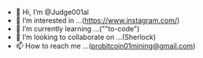 - 👋 Hi, I’m @Judge001al
- 👀 I’m interested in ...(https://www.instagram.com/)
- 🌱 I’m currently learning ...(""to-code")
- 💞️ I’m looking to collaborate on ...(Sherlock)
- 📫 How to reach me ...(probitcoin01mining@gmail.com)

<!---
Judge001al/Judge001al is a ✨ special ✨ repository because its `README.md` (Hacking file) appears on your GitHub profile.
You can click the Preview link to take a look at your changes.
--->
